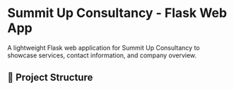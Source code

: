 # Summit Up Consultancy - Flask Web App

A lightweight Flask web application for Summit Up Consultancy to showcase services, contact information, and company overview.

## 📁 Project Structure

